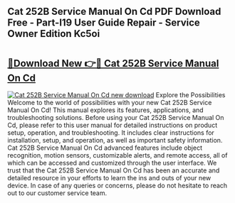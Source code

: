 ## Cat 252B Service Manual On Cd PDF Download Free - Part-I19 User Guide Repair - Service Owner Edition Kc5oi

# <h2><a href="http://bc48843.oget.top/?id=Cat+252B+Service+Manual+On+Cd">🔗Download New 👉🔴 Cat 252B Service Manual On Cd</a></h2>

[![Cat 252B Service Manual On Cd new download](https://i.imgur.com/5g1atiW.png)](http://bc48843.oget.top/?id=Cat+252B+Service+Manual+On+Cd)
Explore the Possibilities Welcome to the world of possibilities with your new Cat 252B Service Manual On Cd! This manual explores its features, applications, and troubleshooting solutions. Before using your Cat 252B Service Manual On Cd, please refer to this user manual for detailed instructions on product setup, operation, and troubleshooting. It includes clear instructions for installation, setup, and operation, as well as important safety information. Cat 252B Service Manual On Cd advanced features include object recognition, motion sensors, customizable alerts, and remote access, all of which can be accessed and customized through the user interface. We trust that the Cat 252B Service Manual On Cd has been an accurate and detailed resource in your efforts to learn the ins and outs of your new device. In case of any queries or concerns, please do not hesitate to reach out to our customer service team.
